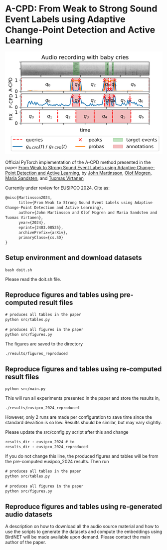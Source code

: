 # A-CPD: From Weak to Strong Sound Event Labels using Adaptive Change-Point Detection and Active Learning

![Figure 2](results/figures/figure_2.png)

Official PyTorch implementation of the A-CPD method presented in the paper [From Weak to Strong Sound Event Labels using Adaptive Change-Point Detection and Active Learning](https://arxiv.org/abs/2403.08525), by [John Martinsson](https://johnmartinsson.github.io), [Olof Mogren](https://mogren.one), [Maria Sandsten](https://www.maths.lu.se/english/research/staff/mariasandsten/), and [Tuomas Virtanen](https://homepages.tuni.fi/tuomas.virtanen/)

Currently under review for EUSIPCO 2024. Cite as:

    @misc{Martinsson2024,
          title={From Weak to Strong Sound Event Labels using Adaptive Change-Point Detection and Active Learning}, 
          author={John Martinsson and Olof Mogren and Maria Sandsten and Tuomas Virtanen},
          year={2024},
          eprint={2403.08525},
          archivePrefix={arXiv},
          primaryClass={cs.SD}
    }

## Setup environment and download datasets

    bash doit.sh

Please read the doit.sh file.

## Reproduce figures and tables using pre-computed result files

    # produces all tables in the paper
    python src/tables.py

    # produces all figures in the paper
    python src/figures.py

The figures are saved to the directory

    ./results/figures_reproduced

## Reproduce figures and tables using re-computed result files

    python src/main.py

This will run all experiments presented in the paper and store the results in,

    ./results/eusipco_2024_reproduced

However, only 2 runs are made per configuration to save time since the standard devaition is so low. Results should be similar, but may vary slightly.

Please update the src/config.py script after this and change

    results_dir : eusipco_2024 # to
    results_dir : eusipco_2024_reproduced

If you do not change this line, the produced figures and tables will be from the pre-computed eusipco_2024 results. Then run

    # produces all tables in the paper
    python src/tables.py

    # produces all figures in the paper
    python src/figures.py

## Reproduce figures and tables using re-generated audio datasets
A description on how to download all the audio source material and how to use the scripts to generate the datasets and compute the embeddings using BirdNET will be made available upon demand. Please contact the main author of the paper.
